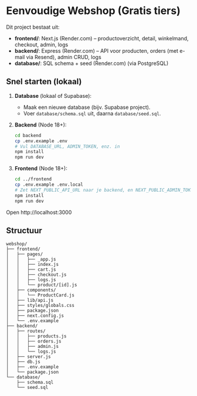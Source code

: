 # Eenvoudige Webshop (Gratis tiers)

Dit project bestaat uit:

- **frontend/**: Next.js (Render.com) – productoverzicht, detail, winkelmand, checkout, admin, logs
- **backend/**: Express (Render.com) – API voor producten, orders (met e-mail via Resend), admin CRUD, logs
- **database/**: SQL schema + seed (Render.com) (via PostgreSQL)

## Snel starten (lokaal)

1. **Database** (lokaal of Supabase):
   - Maak een nieuwe database (bijv. Supabase project).
   - Voer `database/schema.sql` uit, daarna `database/seed.sql`.

2. **Backend** (Node 18+):
   ```bash
   cd backend
   cp .env.example .env
   # Vul DATABASE_URL, ADMIN_TOKEN, enz. in
   npm install
   npm run dev
   ```

3. **Frontend** (Node 18+):
   ```bash
   cd ../frontend
   cp .env.example .env.local
   # Zet NEXT_PUBLIC_API_URL naar je backend, en NEXT_PUBLIC_ADMIN_TOKEN
   npm install
   npm run dev
   ```

Open http://localhost:3000

## Structuur
```
webshop/
├── frontend/
│   ├── pages/
│   │   ├── _app.js
│   │   ├── index.js
│   │   ├── cart.js
│   │   ├── checkout.js
│   │   ├── logs.js
│   │   └── product/[id].js
│   ├── components/
│   │   └── ProductCard.js
│   ├── lib/api.js
│   ├── styles/globals.css
│   ├── package.json
│   ├── next.config.js
│   └── .env.example
├── backend/
│   ├── routes/
│   │   ├── products.js
│   │   ├── orders.js
│   │   ├── admin.js
│   │   └── logs.js
│   ├── server.js
│   ├── db.js
│   ├── .env.example
│   └── package.json
└── database/
    ├── schema.sql
    └── seed.sql
```
